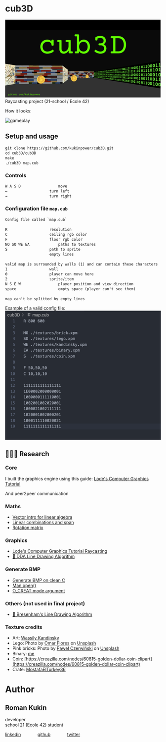 # cub3D

<img src="img/cub3D.png" alt="cover"/>
Raycasting project (21-school / Ecole 42)


How it looks:

<img src="img/cub3D.gif" alt="gameplay"/>

## Setup and usage

```
git clone https://github.com/kukinpower/cub3D.git
cd cub3D/cub3D
make
./cub3D map.cub
```

### Controls
```
W A S D					move
←					turn left
→					turn right
```
### Configuration file `map.cub`
```
Config file called `map.cub`

R 					resolution
C					ceiling rgb color
F					floor rgb color
NO SO WE EA				paths to textures
S					path to sprite
					empty lines

valid map is surrounded by walls (1) and can contain these characters
1					wall
0					player can move here
2					sprite/item
N S E W					player position and view direction
space					empty space (player can't see them)

map can't be splitted by empty lines
```
Example of a valid config file:
<img src="img/conf.png" alt="valid configuration file"/>

## 🕵🏽‍♀️ Research

### Core

I built the graphics engine using this guide: [Lode's Computer Graphics Tutorial](https://lodev.org/cgtutor/raycasting.html)

And peer2peer communication

### Maths

* [Vector intro for linear algebra](https://www.khanacademy.org/math/linear-algebra/vectors-and-spaces/vectors/v/vector-introduction-linear-algebra)
* [Linear combinations and span](https://www.khanacademy.org/math/linear-algebra/vectors-and-spaces/linear-combinations/v/linear-combinations-and-span)
* [Rotation matrix](https://en.wikipedia.org/wiki/Rotation_matrix)

### Graphics
* [Lode's Computer Graphics Tutorial Raycasting](https://lodev.org/cgtutor/raycasting.html)
* [🎥 DDA Line Drawing Algorithm](https://www.youtube.com/watch?v=W5P8GlaEOSI)

### Generate BMP
* [Generate BMP on clean C](https://stackoverflow.com/a/47785639)
* [Man open()](https://man7.org/linux/man-pages/man2/open.2.html)
* [O_CREAT mode argument](https://stackoverflow.com/a/28466757)
### Others (not used in final project)
* [🎥 Bresenham's Line Drawing Algorithm](https://www.youtube.com/watch?v=RGB-wlatStc)


### Texture credits
* Art: [Wassily Kandinsky](https://en.wikipedia.org/wiki/Wassily_Kandinsky)
* Lego: <span>Photo by <a href="https://unsplash.com/@omarg247?utm_source=unsplash&amp;utm_medium=referral&amp;utm_content=creditCopyText">Omar Flores</a> on <a href="https://unsplash.com/s/photos/lego?utm_source=unsplash&amp;utm_medium=referral&amp;utm_content=creditCopyText">Unsplash</a></span>
* Pink bricks: <span>Photo by <a href="https://unsplash.com/@pawel_czerwinski?utm_source=unsplash&amp;utm_medium=referral&amp;utm_content=creditCopyText">Paweł Czerwiński</a> on <a href="https://unsplash.com/s/photos/pink-brick?utm_source=unsplash&amp;utm_medium=referral&amp;utm_content=creditCopyText">Unsplash</a></span>
* Binary: [me](https://twitter.com/Kukinpower)
* Coin: [https://creazilla.com/nodes/60815-golden-dollar-coin-clipart](https://creazilla.com/nodes/60815-golden-dollar-coin-clipart)
* Crate: [MostafaElTurkey36](https://pixabay.com/vectors/box-crate-wooden-box-wooden-wood-4989961/)

# Author
## Roman Kukin
developer <br/> school 21 (Ecole 42) student

[linkedin](https://www.linkedin.com/in/roman-kukin/)
<span style="margin: 50px">[github](https://github.com/kukinpower)</span>
[twitter](http://twitter.com/kukinpower)
